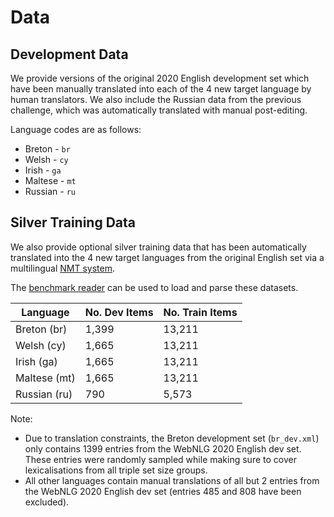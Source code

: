 # Data

## Development Data

We provide versions of the original 2020 English development set which have been manually translated into each of the 4 new target language by human translators. We also include the Russian data from the previous challenge, which was automatically translated with manual post-editing.

Language codes are as follows:
* Breton - `br`
* Welsh - `cy`
* Irish - `ga`
* Maltese - `mt`
* Russian - `ru`

## Silver Training Data

We also provide optional silver training data that has been automatically translated into the 4 new target languages from the original English set via a multilingual [NMT system](https://github.com/bzhangGo/zero/tree/master/docs/multilingual_laln_lalt).

The [benchmark reader](../utils) can be used to load and parse these datasets.

| Language     | No. Dev Items | No. Train Items |
|--------------|---------------|-----------------|
| Breton (br)  | 1,399         | 13,211          |
| Welsh (cy)   | 1,665         | 13,211          |
| Irish (ga)   | 1,665         | 13,211          |
| Maltese (mt) | 1,665         | 13,211          |
| Russian (ru) | 790           | 5,573           |

Note:
* Due to translation constraints, the Breton development set (`br_dev.xml`) only contains 1399 entries from the WebNLG 2020 English dev set. These entries were randomly sampled while making sure to cover lexicalisations from all triple set size groups.
* All other languages contain manual translations of all but 2 entries from the WebNLG 2020 English dev set (entries 485 and 808 have been excluded).
